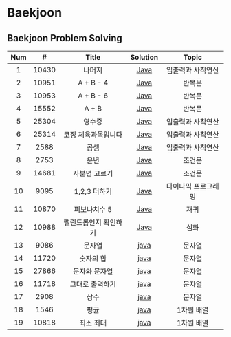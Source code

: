 # Baekjoon
## Baekjoon Problem Solving
| Num | # | Title | Solution | Topic |
| :---: | :-----: | :---: | :---: | :---: |
| 1  | 10430 | 나머지 |  [Java](/baekjoon_10430/나머지.java) | 입출력과 사칙연산 |
| 2  | 10951 | A + B - 4 |  [Java](/baekjoon_10951/A%2BB-4.java) | 반복문 |
| 3  | 10953 | A + B - 6 |  [Java](/baekjoon_10953/A%2BB-6.java) | 반복문 |
| 4 | 15552 | A + B |  [Java](/baekjoon_15552/A%2BB.java) | 반복문 |
| 5 | 25304 | 영수증 |  [Java](/baekjoon_25304/영수증.java) | 입출력과 사칙연산|
| 6 | 25314 | 코징 체육과목입니다|  [Java](/baekjoon_25314/코딩은%20체육과목입니다.java) | 입출력과 사칙연산 |
| 7 | 2588 | 곱셈 |  [Java](/baekjoon_2588/곱셈.java) | 입출력과 사칙연산 |
| 8 | 2753 | 윤년|  [Java](/baekjoon_2753/윤년.java) | 조건문 |
| 9 | 14681| 사분면 고르기| [Java](/baekjoon_14681/사분면고르기.java) | 조건문 |
| 10 | 9095| 1,2,3 더하기 | [Java](/baekjoon_9095/1,2,3더하기.java) | 다이나믹 프로그래밍| 
| 11 | 10870| 피보나치수 5| [Java](/baekjoon_10870/피보나치수5.java) | 재귀 |
| 12 | 10988| 팰린드롭인지 확인하기 |[Java](/baekjoon_10988/팰린드롬인.java) | 심화|
| 13 | 9086 | 문자열 | [java](/baekjoon_9086/문자열.java) | 문자열 |
| 14 | 11720 | 숫자의 합 | [java](/baekjoon_11720/숫자의합.java) | 문자열 |
| 15 | 27866 | 문자와 문자열| [java](/baekjoon_27866/문자와문자열.java) | 문자열 |
| 16 | 11718 | 그대로 출력하기| [java](/baekjoon_11718/그대로출력하기.java) | 문자열 |
| 17 | 2908 | 상수 | [java](/baekjoon_2908/상수.java) | 문자열 |
| 18 | 1546 | 평균 | [java](/baekjoon_1546/평균.java) | 1차원 배열 |
| 19 | 10818 | 최소 최대 | [java](/baekjoon_10818/최소-최대.java) | 1차원 배열 |

